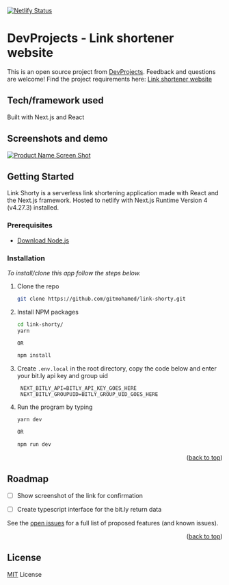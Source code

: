 [![Netlify Status](https://api.netlify.com/api/v1/badges/859a63b8-394a-457b-99d3-598f5589ce9f/deploy-status)](https://link-shorty42.netlify.app/)
# DevProjects - Link shortener website

This is an open source project from [DevProjects](http://www.codementor.io/projects). Feedback and questions are welcome!
Find the project requirements here: [Link shortener website](https://www.codementor.io/projects/web/link-shortener-website-brqjanf6zq)

## Tech/framework used
Built with Next.js and React

## Screenshots and demo

[![Product Name Screen Shot][product-screenshot]](https://link-shorty42.netlify.app/)

<!-- GETTING STARTED -->
## Getting Started

Link Shorty is a serverless link shortening application made with React and the Next.js framework. Hosted to netlify with Next.js Runtime Version 4 (v4.27.3) installed.

### Prerequisites

* [Download Node.js](https://nodejs.org/)

### Installation

_To install/clone this app follow the steps below._

1. Clone the repo

   ```sh
   git clone https://github.com/gitmohamed/link-shorty.git
   ```
2. Install NPM packages

   ```sh
   cd link-shorty/
   yarn

   OR

   npm install
   ```
3. Create `.env.local` in the root directory, copy the code below and enter your bit.ly api key and group uid

   ```env
    NEXT_BITLY_API=BITLY_API_KEY_GOES_HERE
    NEXT_BITLY_GROUPUID=BITLY_GROUP_UID_GOES_HERE
   ```
4. Run the program by typing
   ```sh
   yarn dev

   OR

   npm run dev
   ```

<p align="right">(<a href="#top">back to top</a>)</p>



<!-- ROADMAP -->
## Roadmap

- [ ] Show screenshot of the link for confirmation
- [ ] Create typescript interface for the bit.ly return data


See the [open issues](https://github.com/gitmohamed/link-shorty/issues) for a full list of proposed features (and known issues).

<p align="right">(<a href="#top">back to top</a>)</p>


## License
[MIT](https://choosealicense.com/licenses/mit/) License


[product-screenshot]: https://i.imgur.com/dktYo7d.png